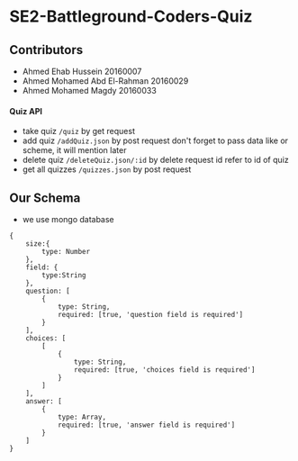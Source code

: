 # SE2-Battleground-Coders-Quiz

## Contributors
* Ahmed Ehab Hussein 20160007
* Ahmed Mohamed Abd El-Rahman 20160029
* Ahmed Mohamed Magdy 20160033

#### Quiz API
* take quiz ```/quiz``` by get request
* add quiz ```/addQuiz.json``` by post request don't forget to pass data like or scheme, it will mention later
* delete quiz ```/deleteQuiz.json/:id``` by delete request id refer to id of quiz
* get all quizzes ```/quizzes.json``` by post request

## Our Schema
* we use mongo database
```
{
    size:{
        type: Number
    },
    field: {
        type:String
    },
    question: [
        {
            type: String,
            required: [true, 'question field is required']
        }
    ],
    choices: [
        [
            {
                type: String,
                required: [true, 'choices field is required']
            }
        ]
    ],
    answer: [
        {
            type: Array,
            required: [true, 'answer field is required']
        }
    ]
}
```

